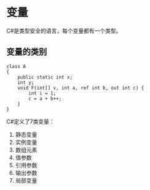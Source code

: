 # 变量

C\#是类型安全的语言，每个变量都有一个类型。

## 变量的类别

```
class A
{
	public static int x;
	int y;
	void F(int[] v, int a, ref int b, out int c) {
		int i = 1;
		c = a + b++;
	}
}
```

C\#定义了7类变量：

1. 静态变量
2. 实例变量
3. 数组元素
4. 值参数
5. 引用参数
6. 输出参数
7. 局部变量



